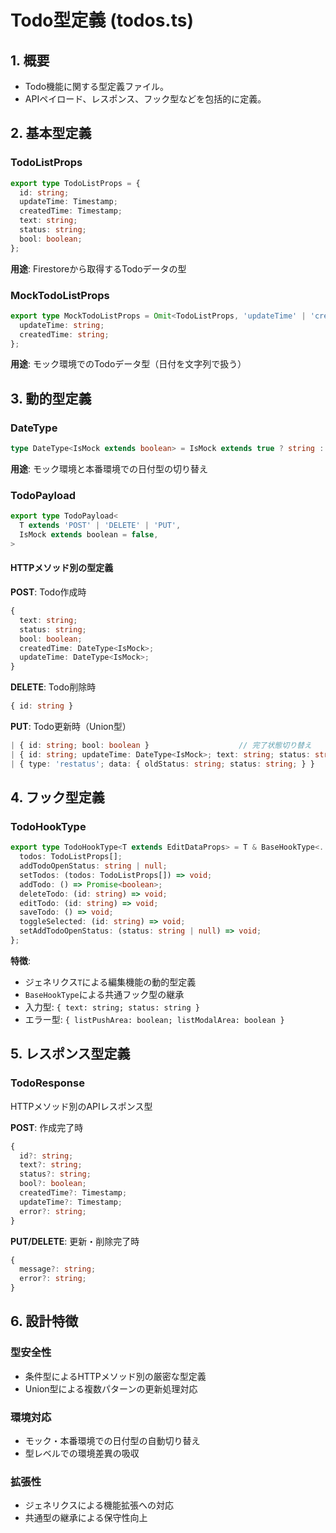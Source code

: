# Todo型定義 (todos.ts)

## 1. 概要

- Todo機能に関する型定義ファイル。
- APIペイロード、レスポンス、フック型などを包括的に定義。

## 2. 基本型定義

### TodoListProps
```typescript
export type TodoListProps = {
  id: string;
  updateTime: Timestamp;
  createdTime: Timestamp;
  text: string;
  status: string;
  bool: boolean;
};
```
**用途**: Firestoreから取得するTodoデータの型

### MockTodoListProps
```typescript
export type MockTodoListProps = Omit<TodoListProps, 'updateTime' | 'createdTime'> & {
  updateTime: string;
  createdTime: string;
};
```
**用途**: モック環境でのTodoデータ型（日付を文字列で扱う）

## 3. 動的型定義

### DateType
```typescript
type DateType<IsMock extends boolean> = IsMock extends true ? string : Timestamp;
```
**用途**: モック環境と本番環境での日付型の切り替え

### TodoPayload
```typescript
export type TodoPayload<
  T extends 'POST' | 'DELETE' | 'PUT',
  IsMock extends boolean = false,
>
```

#### HTTPメソッド別の型定義

**POST**: Todo作成時
```typescript
{
  text: string;
  status: string;
  bool: boolean;
  createdTime: DateType<IsMock>;
  updateTime: DateType<IsMock>;
}
```

**DELETE**: Todo削除時
```typescript
{ id: string }
```

**PUT**: Todo更新時（Union型）
```typescript
| { id: string; bool: boolean }                    // 完了状態切り替え
| { id: string; updateTime: DateType<IsMock>; text: string; status: string; } // 内容更新
| { type: 'restatus'; data: { oldStatus: string; status: string; } }          // ステータス一括変更
```

## 4. フック型定義

### TodoHookType
```typescript
export type TodoHookType<T extends EditDataProps> = T & BaseHookType<...> & {
  todos: TodoListProps[];
  addTodoOpenStatus: string | null;
  setTodos: (todos: TodoListProps[]) => void;
  addTodo: () => Promise<boolean>;
  deleteTodo: (id: string) => void;
  editTodo: (id: string) => void;
  saveTodo: () => void;
  toggleSelected: (id: string) => void;
  setAddTodoOpenStatus: (status: string | null) => void;
};
```

**特徴**:
- ジェネリクス`T`による編集機能の動的型定義
- `BaseHookType`による共通フック型の継承
- 入力型: `{ text: string; status: string }`
- エラー型: `{ listPushArea: boolean; listModalArea: boolean }`

## 5. レスポンス型定義

### TodoResponse
HTTPメソッド別のAPIレスポンス型

**POST**: 作成完了時
```typescript
{
  id?: string;
  text?: string;
  status?: string;
  bool?: boolean;
  createdTime?: Timestamp;
  updateTime?: Timestamp;
  error?: string;
}
```

**PUT/DELETE**: 更新・削除完了時
```typescript
{
  message?: string;
  error?: string;
}
```

## 6. 設計特徴

### 型安全性
- 条件型によるHTTPメソッド別の厳密な型定義
- Union型による複数パターンの更新処理対応

### 環境対応
- モック・本番環境での日付型の自動切り替え
- 型レベルでの環境差異の吸収

### 拡張性
- ジェネリクスによる機能拡張への対応
- 共通型の継承による保守性向上